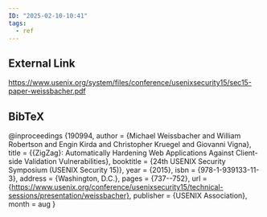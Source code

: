 ```yaml
---
ID: "2025-02-10-10:41"
tags:
  - ref
---
```

## External Link

https://www.usenix.org/system/files/conference/usenixsecurity15/sec15-paper-weissbacher.pdf
## BibTeX

@inproceedings {190994,
author = {Michael Weissbacher and William Robertson and Engin Kirda and Christopher Kruegel and Giovanni Vigna},
title = {{ZigZag}: Automatically Hardening Web Applications Against Client-side Validation Vulnerabilities},
booktitle = {24th USENIX Security Symposium (USENIX Security 15)},
year = {2015},
isbn = {978-1-939133-11-3},
address = {Washington, D.C.},
pages = {737--752},
url = {https://www.usenix.org/conference/usenixsecurity15/technical-sessions/presentation/weissbacher},
publisher = {USENIX Association},
month = aug
}
